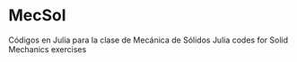 # MecSol
Códigos en Julia para la clase de Mecánica de Sólidos
Julia codes for Solid Mechanics exercises

